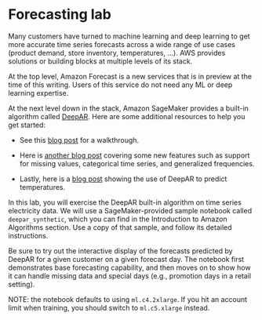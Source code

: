 # Forecasting lab

Many customers have turned to machine learning and deep learning to get more accurate time series forecasts across a wide range of use cases (product demand, store inventory, temperatures, ...). AWS provides solutions or building blocks at multiple levels of its stack.

At the top level, Amazon Forecast is a new services that is in preview at the time of this writing. Users of this service do not need any ML or deep learning expertise.

At the next level down in the stack, Amazon SageMaker provides a built-in algorithm called [DeepAR](https://docs.aws.amazon.com/sagemaker/latest/dg/deepar.html). Here are some additional resources to help you get started:

- See this [blog post](https://aws.amazon.com/blogs/machine-learning/now-available-in-amazon-sagemaker-deepar-algorithm-for-more-accurate-time-series-forecasting/) for a walkthrough.

- Here is [another blog post](https://aws.amazon.com/blogs/machine-learning/amazon-sagemaker-deepar-now-supports-missing-values-categorical-and-time-series-features-and-generalized-frequencies/) covering some new features such as support for missing values, categorical time series, and generalized frequencies.

- Lastly, here is a [blog post](https://medium.com/@julsimon/predicting-world-temperature-with-time-series-and-deepar-on-amazon-sagemaker-e371cf94ddb5) showing the use of DeepAR to predict temperatures.

In this lab, you will exercise the DeepAR built-in algorithm on time series electricity data. We will use a SageMaker-provided sample notebook called `deepar_synthetic`, which you can find in the Introduction to Amazon Algorithms section. Use a copy of that sample, and follow its detailed instructions.

Be sure to try out the interactive display of the forecasts predicted by DeepAR for a given customer on a given forecast day. The notebook first demonstrates base forecasting capability, and then moves on to show how it can handle missing data and special days (e.g., promotion days in a retail setting).

NOTE: the notebook defaults to using `ml.c4.2xlarge`. If you hit an account limit when training, you should switch to `ml.c5.xlarge` instead.
